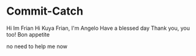 # Commit-Catch
Hi Im Frian
Hi Kuya Frian, I'm Angelo
Have a blessed day
Thank you, you too!
Bon appetite

no need to help me now